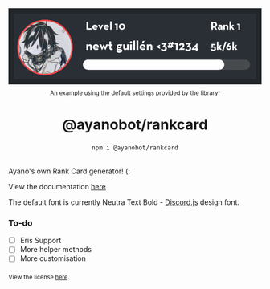 <div align="center">
	<img src="https://github.com/ayanobot/rankcard/raw/main/RankCard.png"><br>
	<sub>An example using the default settings provided by the library!</sub>
	<h1>@ayanobot/rankcard</h1>
	<code>npm i @ayanobot/rankcard</code> 
</div>
<br>

Ayano's own Rank Card generator! (:

View the documentation [here](https://ayano.newtt.me/#/docs/rankcard/main/general/welcome)

The default font is currently Neutra Text Bold - [Discord.js](https://discord.js.org) design font.

### To-do

-   [ ] Eris Support
-   [ ] More helper methods
-   [ ] More customisation

<sub>View the license <a href="license.md">here</a>.</sub>
